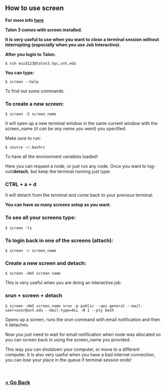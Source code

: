 ## How to use screen

**For more info [here](https://www.rackaid.com/blog/linux-screen-tutorial-and-how-to/)**

**Talon 3 comes with screen installed.**

**It is very useful to use when you want to close a terminal session without interrupting (especially when you use Job Interactive).**

**After you login to Talon:**



```
$ ssh euid123@talon3.hpc.unt.edu
```
**You can type:**


```
$ screen --help
```
To find out some commands.

### To create a new screen:


```
$ screen -S screen_name
```
It will open up a new terminal window in the same current window with the screen_name (*it can be any name you want*) you specified.

Make sure to run:

```
$ source ~/.bashrc
```

To have all the environment variables loaded!

Here you can request a node, or just run any code. Once you want to log-out/**detach**, but keep the terminal running just type:

### CTRL + a + d

It will detach from the terminal and come back to your previous terminal.

**You can have as many screens setup as you want.**

### To see all your screens type:


```
$ screen -ls
```

### To login back in one of the screens (attach):


```
$ screen -r screen_name
```


### Create a new screen and detach:


```
$ screen -dmS screen name
```
This is very useful when you are doing an interactive job.

### srun + screen + detach


```
$ screen -dmS screen_name srun -p public --qos general --mail-user=user@unt.edu --mail-type=ALL -N 1 --pty bash
```
Opens up a screen, runs the *srun* command with email notification and then it detaches.

Now you just need to wait for email notification when node was allocated so you can screen back in using the screen_name you provided.

This way you can shutdown your computer, or move to a different computer. It is also very useful when you have a bad internet connection, you can lose your place in the queue if terminal session ends!









<br/>

### [< Go Back](https://github.com/gmihaila/unt_hpc)






